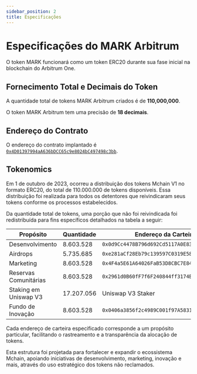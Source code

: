 ```yaml
---
sidebar_position: 2
title: Especificações
---
```


# Especificações do MARK Arbitrum

O token MARK funcionará como um token ERC20 durante sua fase inicial na blockchain do Arbitrum One.

## Fornecimento Total e Decimais do Token

A quantidade total de tokens MARK Arbitrum criados é de **110,000,000**.

O token MARK Arbitrum tem uma precisão de **18 decimais**.

## Endereço do Contrato

O endereço do contrato implantado é 
[`0x4D01397994aA636bDCC65c9e8024bC497498c3bb`](https://arbiscan.io/address/0x4D01397994aA636bDCC65c9e8024bC497498c3bb).

## Tokenomics

Em 1 de outubro de 2023, ocorreu a distribuição dos tokens Mchain V1 no formato ERC20, do total de 110.000.000 de tokens disponíveis. Essa distribuição foi realizada para todos os detentores que reivindicaram seus tokens conforme os processos estabelecidos.

Da quantidade total de tokens, uma porção que não foi reivindicada foi redistribuída para fins específicos detalhados na tabela a seguir:

| Propósito               | Quantidade  | Endereço da Carteira                       |
|-------------------------|-------------|--------------------------------------------|
| Desenvolvimento         | 8.603.528   | `0x0d9Cc4478B796d692Cd5117A0E836c0d00869FaE` |
| Airdrops                | 5.735.685   | `0xe281aCf28Eb79c139597C0319E585Df0944B5901` |
| Marketing               | 8.603.528   | `0x4F4a5E61A64026FaB53D8CBC7E84AD1D06d51EEC` |
| Reservas Comunitárias   | 8.603.528   | `0x2961d0B60fF7f6F240844ff3174E41f6C646f3f8` |
| Staking em Uniswap V3   | 17.207.056  | Uniswap V3 Staker                           |
| Fundo de Inovação       | 8.603.528   | `0x0406a3856f2c4989C001f97A5831B48212C23E68` |

Cada endereço de carteira especificado corresponde a um propósito particular, facilitando o rastreamento e a transparência da alocação de tokens.

Esta estrutura foi projetada para fortalecer e expandir o ecossistema Mchain, apoiando iniciativas de desenvolvimento, marketing, inovação e mais, através do uso estratégico dos tokens não reclamados.